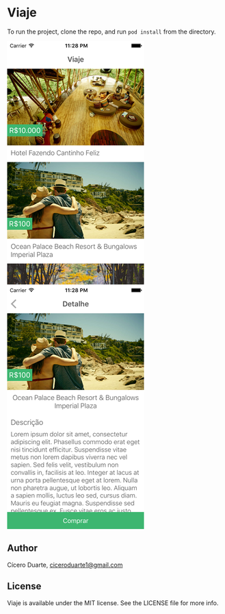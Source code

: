 # Viaje

To run the project, clone the repo, and run `pod install` from the directory.

![Screenshot0][img0] &nbsp;&nbsp; ![Screenshot1][img1]

## Author

Cícero Duarte, ciceroduarte1@gmail.com

## License

Viaje is available under the MIT license. See the LICENSE file for more info.

[img0]:https://raw.githubusercontent.com/ciceroduarte/Viaje/master/screenshots/01.png
[img1]:https://raw.githubusercontent.com/ciceroduarte/Viaje/master/screenshots/02.png
